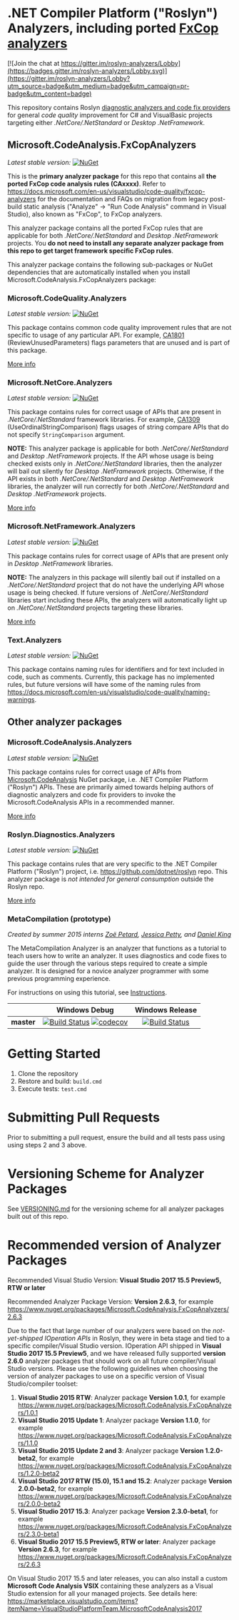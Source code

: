 ﻿.NET Compiler Platform ("Roslyn") Analyzers, including ported [FxCop analyzers](https://docs.microsoft.com/en-us/visualstudio/code-quality/fxcop-analyzers)
===========================================

[![Join the chat at https://gitter.im/roslyn-analyzers/Lobby](https://badges.gitter.im/roslyn-analyzers/Lobby.svg)](https://gitter.im/roslyn-analyzers/Lobby?utm_source=badge&utm_medium=badge&utm_campaign=pr-badge&utm_content=badge)

This repository contains Roslyn [diagnostic analyzers and code fix providers](https://docs.microsoft.com/en-us/visualstudio/code-quality/roslyn-analyzers-overview) for general _code quality_ improvement for C# and VisualBasic projects targeting either _.NetCore/.NetStandard_ or _Desktop .NetFramework_.

Microsoft.CodeAnalysis.FxCopAnalyzers
--------------------------------

*Latest stable version:* [![NuGet](https://img.shields.io/nuget/v/Microsoft.CodeAnalysis.FxCopAnalyzers.svg)](https://www.nuget.org/packages/Microsoft.CodeAnalysis.FxCopAnalyzers)

This is the **primary analyzer package** for this repo that contains all **the ported FxCop code analysis rules (CAxxxx)**. Refer to https://docs.microsoft.com/en-us/visualstudio/code-quality/fxcop-analyzers for the documentation and FAQs on migration from legacy post-build static analysis ("Analyze" -> "Run Code Analysis" command in Visual Studio), also known as "FxCop", to FxCop analyzers.

This analyzer package contains all the ported FxCop rules that are applicable for both _.NetCore/.NetStandard_ and _Desktop .NetFramework_ projects. You **do not need to install any separate analyzer package from this repo to get target framework specific FxCop rules**.

This analyzer package contains the following sub-packages or NuGet dependencies that are automatically installed when you install Microsoft.CodeAnalysis.FxCopAnalyzers package:

### Microsoft.CodeQuality.Analyzers

*Latest stable version:* [![NuGet](https://img.shields.io/nuget/v/Microsoft.CodeQuality.Analyzers.svg)](https://www.nuget.org/packages/Microsoft.CodeQuality.Analyzers)

This package contains common code quality improvement rules that are not specific to usage of any particular API. For example, [CA1801](https://docs.microsoft.com/en-us/visualstudio/code-quality/ca1801-review-unused-parameters) (ReviewUnusedParameters) flags parameters that are unused and is part of this package. 

[More info](src/Microsoft.CodeQuality.Analyzers/Microsoft.CodeQuality.Analyzers.md)

### Microsoft.NetCore.Analyzers

*Latest stable version:* [![NuGet](https://img.shields.io/nuget/v/Microsoft.NetCore.Analyzers.svg)](https://www.nuget.org/packages/Microsoft.NetCore.Analyzers)

This package contains rules for correct usage of APIs that are present in _.NetCore/.NetStandard_ framework libraries. For example, [CA1309](https://docs.microsoft.com/en-us/visualstudio/code-quality/ca1309-use-ordinal-stringcomparison) (UseOrdinalStringComparison) flags usages of string compare APIs that do not specify `StringComparison` argument.

**NOTE:** This analyzer package is applicable for both _.NetCore/.NetStandard_ and _Desktop .NetFramework_ projects. If the API whose usage is being checked exists only in _.NetCore/.NetStandard_ libraries, then the analyzer will bail out silently for _Desktop .NetFramework_ projects. Otherwise, if the API exists in both _.NetCore/.NetStandard_ and _Desktop .NetFramework_ libraries, the analyzer will run correctly for both  _.NetCore/.NetStandard_ and _Desktop .NetFramework_ projects.

[More info](src/Microsoft.NetCore.Analyzers/Microsoft.NetCore.Analyzers.md)

### Microsoft.NetFramework.Analyzers

*Latest stable version:* [![NuGet](https://img.shields.io/nuget/v/Microsoft.NetFramework.Analyzers.svg)](https://www.nuget.org/packages/Microsoft.NetFramework.Analyzers)

This package contains rules for correct usage of APIs that are present only in _Desktop .NetFramework_ libraries.

**NOTE:** The analyzers in this package will silently bail out if installed on a _.NetCore/.NetStandard_ project that do not have the underlying API whose usage is being checked. If future versions of _.NetCore/.NetStandard_ libraries start including these APIs, the analyzers will automatically light up on _.NetCore/.NetStandard_ projects targeting these libraries.

[More info](src/Microsoft.NetFramework.Analyzers/Microsoft.NetFramework.Analyzers.md)

### Text.Analyzers

*Latest stable version:* [![NuGet](https://img.shields.io/nuget/v/Text.Analyzers.svg)](https://www.nuget.org/packages/Text.Analyzers)

This package contains naming rules for identifiers and for text included in code, such as comments. Currently, this package has no implemented rules, but future versions will have some of the naming rules from https://docs.microsoft.com/en-us/visualstudio/code-quality/naming-warnings.


Other analyzer packages
--------------------------------

### Microsoft.CodeAnalysis.Analyzers

*Latest stable version:* [![NuGet](https://img.shields.io/nuget/v/Microsoft.CodeAnalysis.Analyzers.svg)](https://www.nuget.org/packages/Microsoft.CodeAnalysis.Analyzers)

This package contains rules for correct usage of APIs from [Microsoft.CodeAnalysis](https://www.nuget.org/packages/Microsoft.CodeAnalysis) NuGet package, i.e. .NET Compiler Platform ("Roslyn") APIs. These are primarily aimed towards helping authors of diagnostic analyzers and code fix providers to invoke the Microsoft.CodeAnalysis APIs in a recommended manner.

[More info](src/Microsoft.CodeAnalysis.Analyzers/Microsoft.CodeAnalysis.Analyzers.md)


### Roslyn.Diagnostics.Analyzers

*Latest stable version:* [![NuGet](https://img.shields.io/nuget/v/Roslyn.Diagnostics.Analyzers.svg)](https://www.nuget.org/packages/Roslyn.Diagnostics.Analyzers)

This package contains rules that are very specific to the .NET Compiler Platform ("Roslyn") project, i.e. https://github.com/dotnet/roslyn repo. This analyzer package is _not intended for general consumption_ outside the Roslyn repo.

[More info](src/Roslyn.Diagnostics.Analyzers/Roslyn.Diagnostics.Analyzers.md)


### MetaCompilation (prototype)

*Created by summer 2015 interns [Zoë Petard](https://github.com/zoepetard), [Jessica Petty](https://github.com/jepetty), and [Daniel King](https://github.com/daking2014)*

The MetaCompilation Analyzer is an analyzer that functions as a tutorial to teach users how to write an analyzer. It uses diagnostics and code fixes to guide the user through the various steps required to create a simple analyzer. It is designed for a novice analyzer programmer with some previous programming experience.

For instructions on using this tutorial, see [Instructions](src/MetaCompilation.Analyzers/Core/ReadMe.md#instructions).


[//]: # (Begin current test results)

|          |Windows Debug|Windows Release|
|:--------:|:-----------:|:-------------:|
|**master**|[![Build Status](https://ci.dot.net/job/dotnet_roslyn-analyzers/job/master/job/Windows_NT_Debug/badge/icon)](https://ci.dot.net/job/dotnet_roslyn-analyzers/job/master/job/Windows_NT_Debug/) [![codecov](https://codecov.io/gh/dotnet/roslyn-analyzers/branch/master/graph/badge.svg)](https://codecov.io/gh/dotnet/roslyn-analyzers)|[![Build Status](https://ci.dot.net/job/dotnet_roslyn-analyzers/job/master/job/Windows_NT_Release/badge/icon)](https://ci.dot.net/job/dotnet_roslyn-analyzers/job/master/job/Windows_NT_Release/)|

[//]: # (End current test results)

Getting Started
===============

1. Clone the repository
2. Restore and build: `build.cmd`
3. Execute tests: `test.cmd`

Submitting Pull Requests
========================

Prior to submitting a pull request, ensure the build and all tests pass using using steps 2 and 3 above.

Versioning Scheme for Analyzer Packages
=======================================

See [VERSIONING.md](.//VERSIONING.md) for the versioning scheme for all analyzer packages built out of this repo.

Recommended version of Analyzer Packages
=======================================

Recommended Visual Studio Version: **Visual Studio 2017 15.5 Preview5, RTW or later**

Recommended Analyzer Package Version: **Version 2.6.3**, for example https://www.nuget.org/packages/Microsoft.CodeAnalysis.FxCopAnalyzers/2.6.3

Due to the fact that large number of our analyzers were based on the *not-yet-shipped IOperation APIs* in Roslyn, they were in beta stage and tied to a specific compiler/Visual Studio version. IOperation API shipped in **Visual Studio 2017 15.5 Preview5**, and we have released fully supported **version 2.6.0** analyzer packages that should work on all future compiler/Visual Studio versions. Please use the following guidelines when choosing the version of analyzer packages to use on a specific version of Visual Studio/compiler toolset:

1. **Visual Studio 2015 RTW**: Analyzer package **Version 1.0.1**, for example https://www.nuget.org/packages/Microsoft.CodeAnalysis.FxCopAnalyzers/1.0.1
2. **Visual Studio 2015 Update 1**: Analyzer package **Version 1.1.0**, for example https://www.nuget.org/packages/Microsoft.CodeAnalysis.FxCopAnalyzers/1.1.0
3. **Visual Studio 2015 Update 2 and 3**: Analyzer package **Version 1.2.0-beta2**, for example https://www.nuget.org/packages/Microsoft.CodeAnalysis.FxCopAnalyzers/1.2.0-beta2
4. **Visual Studio 2017 RTW (15.0), 15.1 and 15.2**: Analyzer package **Version 2.0.0-beta2**, for example https://www.nuget.org/packages/Microsoft.CodeAnalysis.FxCopAnalyzers/2.0.0-beta2
5.  **Visual Studio 2017 15.3**: Analyzer package **Version 2.3.0-beta1**, for example https://www.nuget.org/packages/Microsoft.CodeAnalysis.FxCopAnalyzers/2.3.0-beta1
6.  **Visual Studio 2017 15.5 Preview5, RTW or later**: Analyzer package **Version 2.6.3**, for example https://www.nuget.org/packages/Microsoft.CodeAnalysis.FxCopAnalyzers/2.6.3

On Visual Studio 2017 15.5 and later releases, you can also install a custom **Microsoft Code Analysis VSIX** containing these analyzers as a Visual Studio extension for all your managed projects. See details here: https://marketplace.visualstudio.com/items?itemName=VisualStudioPlatformTeam.MicrosoftCodeAnalysis2017


